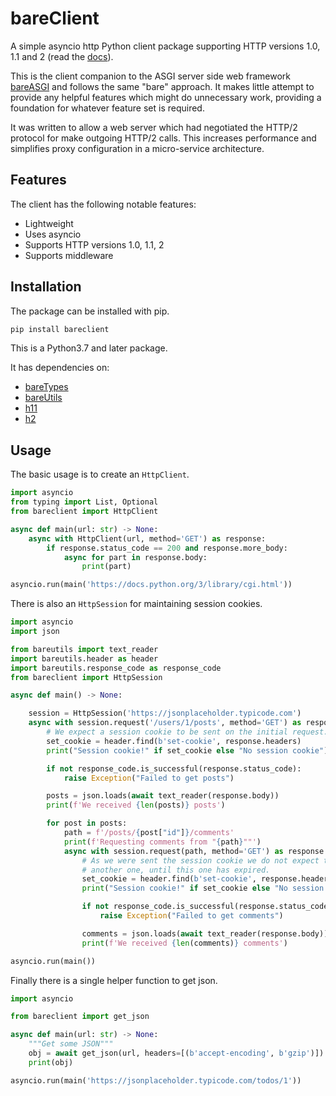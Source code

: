 # bareClient

A simple asyncio http Python client package supporting HTTP versions 1.0, 1.1
and 2 (read the [docs](https://rob-blackbourn.github.io/bareClient/)).

This is the client companion to the ASGI server side web framework
[bareASGI](https://github.com/rob-blackbourn/bareASGI) and follows the same
"bare" approach. It makes little attempt to provide any helpful features which
might do unnecessary work, providing a foundation for whatever feature set is
required.

It was written to allow a web server which had negotiated the HTTP/2 protocol
for make outgoing HTTP/2 calls. This increases performance and simplifies proxy
configuration in a micro-service architecture.

## Features

The client has the following notable features:

* Lightweight
* Uses asyncio
* Supports HTTP versions 1.0, 1.1, 2
* Supports middleware

## Installation

The package can be installed with pip.

```bash
pip install bareclient
```

This is a Python3.7 and later package.

It has dependencies on:

* [bareTypes](https://github.com/rob-blackbourn/bareTypes)
* [bareUtils](https://github.com/rob-blackbourn/bareUtils)
* [h11](https://github.com/python-hyper/h11)
* [h2](https://github.com/python-hyper/hyper-h2)

## Usage

The basic usage is to create an `HttpClient`.

```python
import asyncio
from typing import List, Optional
from bareclient import HttpClient

async def main(url: str) -> None:
    async with HttpClient(url, method='GET') as response:
        if response.status_code == 200 and response.more_body:
            async for part in response.body:
                print(part)

asyncio.run(main('https://docs.python.org/3/library/cgi.html'))
```

There is also an `HttpSession` for maintaining session cookies.

```python
import asyncio
import json

from bareutils import text_reader
import bareutils.header as header
import bareutils.response_code as response_code
from bareclient import HttpSession

async def main() -> None:

    session = HttpSession('https://jsonplaceholder.typicode.com')
    async with session.request('/users/1/posts', method='GET') as response:
        # We expect a session cookie to be sent on the initial request.
        set_cookie = header.find(b'set-cookie', response.headers)
        print("Session cookie!" if set_cookie else "No session cookie")

        if not response_code.is_successful(response.status_code):
            raise Exception("Failed to get posts")

        posts = json.loads(await text_reader(response.body))
        print(f'We received {len(posts)} posts')

        for post in posts:
            path = f'/posts/{post["id"]}/comments'
            print(f'Requesting comments from "{path}""')
            async with session.request(path, method='GET') as response:
                # As we were sent the session cookie we do not expect to receive
                # another one, until this one has expired.
                set_cookie = header.find(b'set-cookie', response.headers)
                print("Session cookie!" if set_cookie else "No session cookie")

                if not response_code.is_successful(response.status_code):
                    raise Exception("Failed to get comments")

                comments = json.loads(await text_reader(response.body))
                print(f'We received {len(comments)} comments')

asyncio.run(main())
```

Finally there is a single helper function to get json.

```python
import asyncio

from bareclient import get_json

async def main(url: str) -> None:
    """Get some JSON"""
    obj = await get_json(url, headers=[(b'accept-encoding', b'gzip')])
    print(obj)

asyncio.run(main('https://jsonplaceholder.typicode.com/todos/1'))
```
